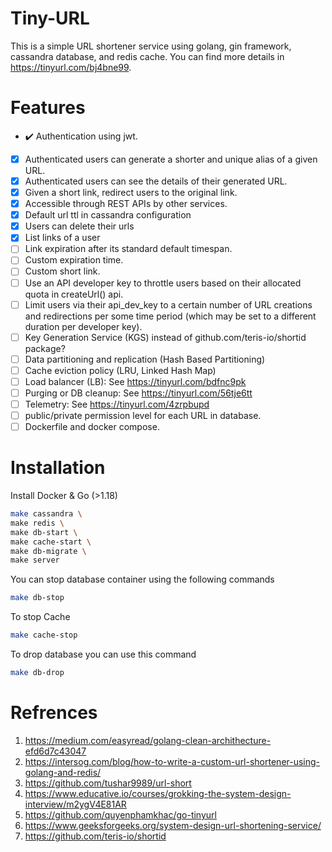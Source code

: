 # Tiny-URL
This is a simple URL shortener service using golang, gin framework, cassandra database, and redis cache. You can find more details in https://tinyurl.com/bj4bne99.

# Features

- :heavy_check_mark: Authentication using jwt.
- [x] Authenticated users can generate a shorter and unique alias of a given URL.
- [x] Authenticated users can see the details of their generated URL.   
- [x] Given a short link, redirect users to the original link. 
- [x] Accessible through REST APIs by other services.
- [x] Default url ttl in cassandra configuration
- [x] Users can delete their urls
- [x] List links of a user
- [ ] Link expiration after its standard default timespan.
- [ ] Custom expiration time.  
- [ ] Custom short link.  
- [ ] Use an API developer key to throttle users based on their allocated quota in createUrl() api.
- [ ] Limit users via their api_dev_key to a certain number of URL creations and redirections per some time period (which may be set to a different duration per developer key).
- [ ] Key Generation Service (KGS) instead of github.com/teris-io/shortid package?
- [ ] Data partitioning and replication (Hash Based Partitioning)
- [ ] Cache eviction policy (LRU, Linked Hash Map)
- [ ] Load balancer (LB): See https://tinyurl.com/bdfnc9pk
- [ ] Purging or DB cleanup: See https://tinyurl.com/56tje6tt
- [ ] Telemetry: See https://tinyurl.com/4zrpbupd 
- [ ] public/private permission level for each URL in database.
- [ ] Dockerfile and docker compose.

# Installation

Install Docker & Go (>1.18)

```bash
make cassandra \
make redis \
make db-start \
make cache-start \
make db-migrate \
make server
```
You can stop database container using the following commands

```bash
make db-stop
```
To stop Cache

```bash
make cache-stop
```
To drop database you can use this command

```bash
make db-drop
```

# Refrences

1. https://medium.com/easyread/golang-clean-archithecture-efd6d7c43047
2. https://intersog.com/blog/how-to-write-a-custom-url-shortener-using-golang-and-redis/
3. https://github.com/tushar9989/url-short
4. https://www.educative.io/courses/grokking-the-system-design-interview/m2ygV4E81AR
5. https://github.com/quyenphamkhac/go-tinyurl
6. https://www.geeksforgeeks.org/system-design-url-shortening-service/
7. https://github.com/teris-io/shortid
